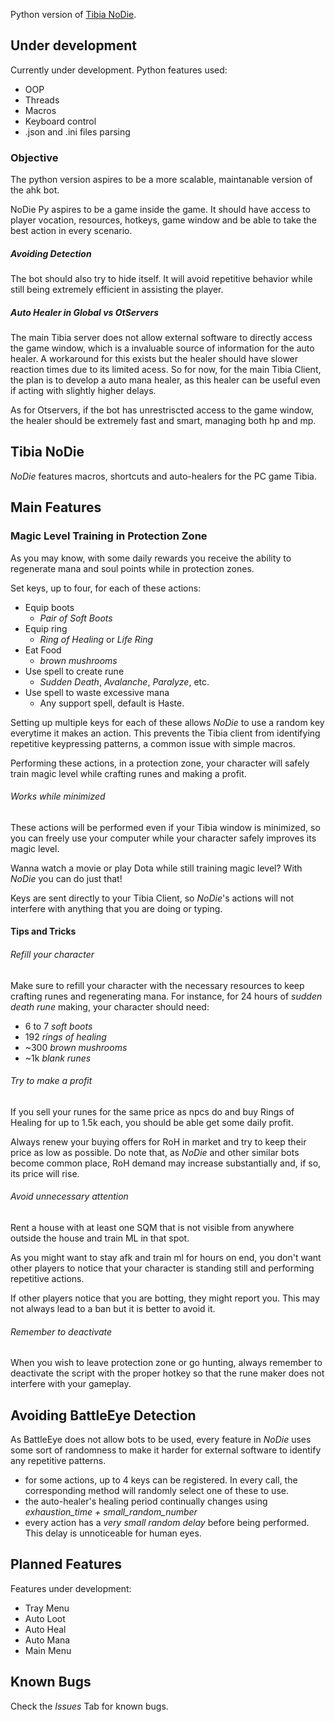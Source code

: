Python version of [Tibia NoDie](https://github.com/sergiorosendo/tibia_no_die).

## Under development

Currently under development. Python features used: 

- OOP
- Threads
- Macros
- Keyboard control
- .json and .ini files parsing

### Objective

The python version aspires to be a more scalable, maintanable version of the ahk bot. 

NoDie Py aspires to be a game inside the game. It should have access to player vocation, resources, hotkeys, game window and be able to take the best action in every scenario.

##### Avoiding Detection

The bot should also try to hide itself. It will avoid repetitive behavior while still being extremely efficient in assisting the player.

##### Auto Healer in Global vs OtServers

The main Tibia server does not allow external software to directly access the game window, which is a invaluable source of information for the auto healer. 
A workaround for this exists but the healer should have slower reaction times due to its limited acess. So for now, for the main Tibia Client, the plan is to develop a auto mana healer, as this healer can be useful even if acting with slightly higher delays.

As for Otservers, if the bot has unrestriscted access to the game window, the healer should be extremely fast and smart, managing both hp and mp. 

## Tibia NoDie
*NoDie* features macros, shortcuts and auto-healers for the PC game Tibia. 

## Main Features

### Magic Level Training in Protection Zone
As you may know, with some daily rewards you receive the ability to regenerate mana and soul points while in protection zones.

Set keys, up to four, for each of these actions:

- Equip boots
	- *Pair of Soft Boots*
- Equip ring
	- *Ring of Healing* or *Life Ring*
- Eat Food
	- *brown mushrooms*
- Use spell to create rune
	- *Sudden Death*, *Avalanche*, *Paralyze*, etc.
- Use spell to waste excessive mana 
	- Any support spell, default is Haste.

Setting up multiple keys for each of these allows *NoDie* to use a random key everytime it makes an action. This prevents the Tibia client from identifying repetitive keypressing patterns, a common issue with simple macros.

Performing these actions, in a protection zone, your character will safely train magic level while crafting runes and making a profit. 

###### Works while minimized

These actions will be performed even if your Tibia window is minimized, so you can freely use your computer while your character safely improves its magic level.

Wanna watch a movie or play Dota while still training magic level? With *NoDie* you can do just that!

Keys are sent directly to your Tibia Client, so *NoDie*'s actions will not interfere with anything that you are doing or typing.

#### Tips and Tricks

###### Refill your character
Make sure to refill your character with the necessary resources to keep crafting runes and regenerating mana. For instance, for 24 hours of *sudden death rune* making, your character should need:

- 6 to 7 *soft boots*
- 192 *rings of healing*
- ~300 *brown mushrooms*
- ~1k *blank runes*

###### Try to make a profit

If you sell your runes for the same price as npcs do and buy Rings of Healing for up to 1.5k each, you should be able get some daily profit.

Always renew your buying offers for RoH in market and try to keep their price as low as possible. Do note that, as *NoDie* and other similar bots become common place, RoH demand may increase substantially and, if so, its price will rise.

###### Avoid unnecessary attention
Rent a house with at least one SQM that is not visible from anywhere outside the house and train ML in that spot.

As you might want to stay afk and train ml for hours on end, you don't want other players to notice that your character is standing still and performing repetitive actions.

If other players notice that you are botting, they might report you. This may not always lead to a ban but it is better to avoid it.

###### Remember to deactivate
When you wish to leave protection zone or go hunting, always remember to deactivate the script with the proper hotkey so that the rune maker does not interfere with your gameplay.

## Avoiding BattleEye Detection

As BattleEye does not allow bots to be used, every feature in *NoDie* uses some sort of randomness to make it harder for external software to identify any repetitive patterns.

- for some actions, up to 4 keys can be registered. In every call, the corresponding method will randomly select one of these to use.
- the auto-healer's healing period continually changes using *exhaustion_time + small\_random\_number*
- every action has a *very small random delay* before being performed. This delay is unnoticeable for human eyes. 


## Planned Features
Features under development:
	
- Tray Menu 
- Auto Loot 
- Auto Heal 
- Auto Mana 
- Main Menu

## Known Bugs
Check the *Issues* Tab for known bugs.


